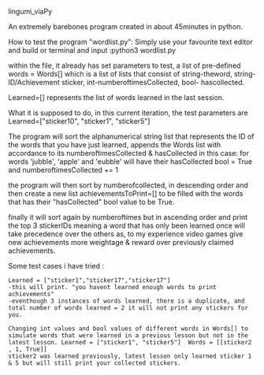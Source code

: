 lingumi_viaPy

An extremely barebones program created in about 45minutes in python. 






How to test the program "wordlist.py":
Simply use your favourite text editor and build or terminal and input :python3 wordlist.py

within the file, it already has set parameters to test, a list of pre-defined words = Words[] which is a list of lists that consist of string-theword, string-ID/Achievement sticker, int-numberoftimesCollected, bool- hascollected.

Learned=[] represents the list of words learned in the last session.

What it is supposed to do, in this current iteration, the test parameters are Learned=["sticker10", "sticker1", "sticker5"]

The program will sort the alphanumerical string list that represents the ID of the words that you have just learned,
appends the Words list with accordance to its numberoftimesCollected & hasCollected in this case:
for words 'jubble', 'apple' and 'eubble' will have their hasCollected bool = True and numberoftimesCollected += 1

the program will then sort by numberofcollected, in descending order and then create a new list achievementsToPrint=[] to be filled with the words that has their "hasCollected" bool value to be True.

finally it will sort again by numberoftimes but in ascending order and print the top 3 stickerIDs
meaning a word that has only been learned once will take precedence over the others as, to my experience video games give new achievements more weightage & reward over previously claimed achievements.


Some test cases i have tried :

	Learned = ["sticker1","sticker17","sticker17"]
	-this will print. "you havent learned enough words to print achievements"
	-eventhough 3 instances of words learned, there is a duplicate, and total number of words learned = 2 it will not print any stickers for you.

	Changing int values and bool values of different words in Words[] to simulate words that were learned in a previous lesson but not in the latest lesson. Learned = ["sticker1", "sticker5"]  Words = [[sticker2 , 1, True]]
	sticker2 was learned previously, latest lesson only learned sticker 1 & 5 but will still print your collected stickers.






